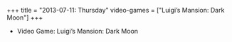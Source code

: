 +++
title = "2013-07-11: Thursday"
video-games = ["Luigi’s Mansion: Dark Moon"]
+++


* Video Game: Luigi’s Mansion: Dark Moon